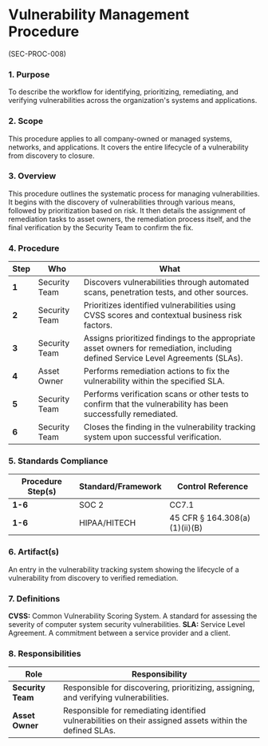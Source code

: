 # Vulnerability Management Procedure
(SEC-PROC-008)

### 1. Purpose

To describe the workflow for identifying, prioritizing, remediating, and verifying vulnerabilities across the organization's systems and applications.

### 2. Scope

This procedure applies to all company-owned or managed systems, networks, and applications. It covers the entire lifecycle of a vulnerability from discovery to closure.

### 3. Overview

This procedure outlines the systematic process for managing vulnerabilities. It begins with the discovery of vulnerabilities through various means, followed by prioritization based on risk. It then details the assignment of remediation tasks to asset owners, the remediation process itself, and the final verification by the Security Team to confirm the fix.

### 4. Procedure

| **Step** | **Who**                      | **What**                                                                                                                            |
| -------- | ---------------------------- | ----------------------------------------------------------------------------------------------------------------------------------- |
| **1**    | Security Team                | Discovers vulnerabilities through automated scans, penetration tests, and other sources.                                            |
| **2**    | Security Team                | Prioritizes identified vulnerabilities using CVSS scores and contextual business risk factors.                                      |
| **3**    | Security Team                | Assigns prioritized findings to the appropriate asset owners for remediation, including defined Service Level Agreements (SLAs).      |
| **4**    | Asset Owner                  | Performs remediation actions to fix the vulnerability within the specified SLA.                                                     |
| **5**    | Security Team                | Performs verification scans or other tests to confirm that the vulnerability has been successfully remediated.                      |
| **6**    | Security Team                | Closes the finding in the vulnerability tracking system upon successful verification.                                               |

### 5. Standards Compliance

| **Procedure Step(s)** | **Standard/Framework**     | **Control Reference**           |
| --------------------- | -------------------------- | ------------------------------- |
| **1-6**               | SOC 2                      | CC7.1                           |
| **1-6**               | HIPAA/HITECH               | 45 CFR § 164.308(a)(1)(ii)(B)   |

### 6. Artifact(s)

An entry in the vulnerability tracking system showing the lifecycle of a vulnerability from discovery to verified remediation.

### 7. Definitions

**CVSS:** Common Vulnerability Scoring System. A standard for assessing the severity of computer system security vulnerabilities.
**SLA:** Service Level Agreement. A commitment between a service provider and a client.

### 8. Responsibilities

| **Role**          | **Responsibility**                                                                                             |
| ----------------- | -------------------------------------------------------------------------------------------------------------- |
| **Security Team** | Responsible for discovering, prioritizing, assigning, and verifying vulnerabilities.                             |
| **Asset Owner**   | Responsible for remediating identified vulnerabilities on their assigned assets within the defined SLAs.         |
